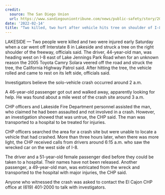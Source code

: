 ```yaml
---
credit:
  source: The San Diego Union
  url: https://www.sandiegouniontribune.com/news/public-safety/story/2022-02-14/two-killed-two-hurt-after-vehicle-hits-tree-on-shoulder-of-i-8-in-lakeside
date: '2022-02-14'
title: "Two killed, two hurt after vehicle hits tree on shoulder of I-8 in Lakeside"
---
```

LAKESIDE  — Two people were killed and two were injured early Saturday when a car went off Interstate 8 in Lakeside and struck a tree on the right shoulder of the freeway, officials said.
The driver, 44-year-old man, was heading west on I-8 east of Lake Jennings Park Road when for an unknown reason the 2005 Toyota Camry Solara veered off the road and struck the tree, the California Highway Patrol said. After hitting the tree, the vehicle rolled and came to rest on its left side, officials said.

Investigators believe the solo-vehicle crash occurred around 2 a.m.

A 46-year-old passenger got out and walked away, apparently looking for help. He was found about a mile west of the crash site around 3 a.m.

CHP officers and Lakeside Fire Department personnel assisted the man, who claimed he had been assaulted and not involved in a crash. However, an investigation showed that was untrue, the CHP said. The man was transported to a hospital to be treated for injuries.

CHP officers searched the area for a crash site but were unable to locate a vehicle that had crashed. More than three hours later, when there was more light, the CHP received calls from drivers around 6:15 a.m. who saw the wrecked car on the west side of I-8.

The driver and a 51-year-old female passenger died before they could be taken to a hospital. Their names have not been released. Another passenger, a 49-year-old man, was extricated from the wreck and transported to the hospital with major injuries, the CHP said.

Anyone who witnessed the crash was asked to contact the El Cajon CHP office at (619) 401-2000 to talk with investigators.

